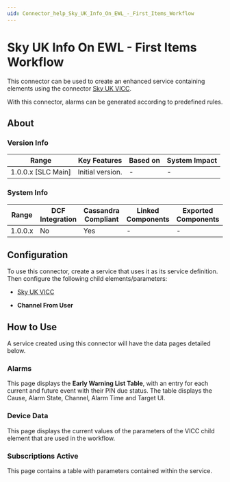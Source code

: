 ```yaml
---
uid: Connector_help_Sky_UK_Info_On_EWL_-_First_Items_Workflow
---
```


# Sky UK Info On EWL - First Items Workflow

This connector can be used to create an enhanced service containing elements using the connector [Sky UK VICC](xref:Connector_help_Sky_UK_VICC).

With this connector, alarms can be generated according to predefined rules.

## About

### Version Info

| **Range**            | **Key Features** | **Based on** | **System Impact** |
|----------------------|------------------|--------------|-------------------|
| 1.0.0.x \[SLC Main\] | Initial version. | \-           | \-                |

### System Info

| **Range** | **DCF Integration** | **Cassandra Compliant** | **Linked Components** | **Exported Components** |
|-----------|---------------------|-------------------------|-----------------------|-------------------------|
| 1.0.0.x   | No                  | Yes                     | \-                    | \-                      |

## Configuration

To use this connector, create a service that uses it as its service definition. Then configure the following child elements/parameters:

- [Sky UK VICC](xref:Connector_help_Sky_UK_VICC)

- **Channel From User**

## How to Use

A service created using this connector will have the data pages detailed below.

### Alarms

This page displays the **Early Warning List Table**, with an entry for each current and future event with their PIN due status. The table displays the Cause, Alarm State, Channel, Alarm Time and Target UI.

### Device Data

This page displays the current values of the parameters of the VICC child element that are used in the workflow.

### Subscriptions Active

This page contains a table with parameters contained within the service.
